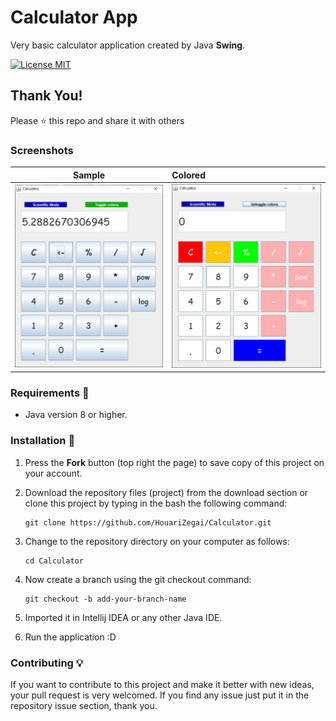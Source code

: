 # Calculator App
Very basic calculator application created by Java **Swing**. 

[![License MIT](https://img.shields.io/badge/license-MIT-blue.svg)](LICENSE)

## Thank You!
Please ⭐️ this repo and share it with others

### Screenshots
Sample           |   Colored
:---------------------:|:-----------------
![Calculator - screenshot](screenshots/v1.2/sample.PNG) | ![Calculator - screenshot](screenshots/v1.2/colored.PNG)

### Requirements 🔧
* Java version 8 or higher.

### Installation 🔌
1. Press the **Fork** button (top right the page) to save copy of this project on your account.

2. Download the repository files (project) from the download section or clone this project by typing in the bash the following command:

       git clone https://github.com/HouariZegai/Calculator.git
       
3. Change to the repository directory on your computer as follows:

       cd Calculator
  
4. Now create a branch using the git checkout command:
   
       git checkout -b add-your-branch-name
       

5. Imported it in Intellij IDEA or any other Java IDE.

6. Run the application :D

### Contributing 💡
If you want to contribute to this project and make it better with new ideas, your pull request is very welcomed.
If you find any issue just put it in the repository issue section, thank you.
